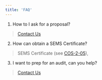 ```yaml
---
title: 'FAQ'
---
```


1. How to I ask for a proposal?

>[Contact Us](/contact/)

2. How can obtain a SEMS Certificate?

>SEMS Certificate (see [COS-2-05](https://www.centerforoffshoresafety.org/-/media/COS/COSReboot/2020-140_COS_2_05_1stedition.pdf)),

3. I want to prep for an audit, can you help?

>[Contact Us](/contact/)
